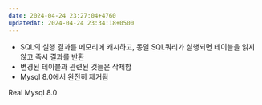 ```yaml
---
date: 2024-04-24 23:27:04+4760
updatedAt: 2024-04-24 23:34:18+0500
---
```

- SQL의 실행 결과를 메모리에 캐시하고, 동일 SQL쿼리가 실행되면 테이블을 읽지 않고 즉시 결과를 반환
- 변경된 테이블과 관련된 것들은 삭제함
- Mysql 8.0에서 완전히 제거됨

Real Mysql 8.0